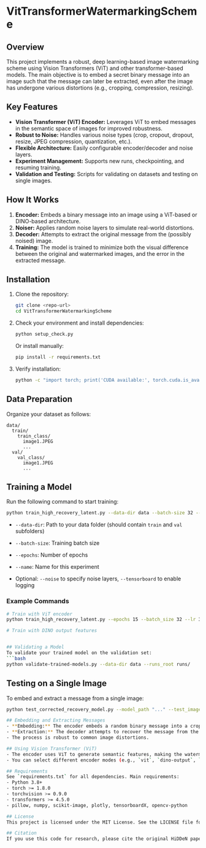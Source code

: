 # VitTransformerWatermarkingScheme

## Overview
This project implements a robust, deep learning-based image watermarking scheme using Vision Transformers (ViT) and other transformer-based models. The main objective is to embed a secret binary message into an image such that the message can later be extracted, even after the image has undergone various distortions (e.g., cropping, compression, resizing).

## Key Features
- **Vision Transformer (ViT) Encoder:** Leverages ViT to embed messages in the semantic space of images for improved robustness.
- **Robust to Noise:** Handles various noise types (crop, cropout, dropout, resize, JPEG compression, quantization, etc.).
- **Flexible Architecture:** Easily configurable encoder/decoder and noise layers.
- **Experiment Management:** Supports new runs, checkpointing, and resuming training.
- **Validation and Testing:** Scripts for validating on datasets and testing on single images.

## How It Works
1. **Encoder:** Embeds a binary message into an image using a ViT-based or DINO-based architecture.
2. **Noiser:** Applies random noise layers to simulate real-world distortions.
3. **Decoder:** Attempts to extract the original message from the (possibly noised) image.
4. **Training:** The model is trained to minimize both the visual difference between the original and watermarked images, and the error in the extracted message.

## Installation
1. Clone the repository:
   ```bash
   git clone <repo-url>
   cd VitTransformerWatermarkingScheme
   ```
2. Check your environment and install dependencies:
   ```bash
   python setup_check.py
   ```
   Or install manually:
   ```bash
   pip install -r requirements.txt
   ```
3. Verify installation:
   ```bash
   python -c "import torch; print('CUDA available:', torch.cuda.is_available())"
   ```

## Data Preparation
Organize your dataset as follows:
```
data/
  train/
    train_class/
      image1.JPEG
      ...
  val/
    val_class/
      image1.JPEG
      ...
```

## Training a Model
Run the following command to start training:
```bash
python train_high_recovery_latent.py --data-dir data --batch-size 32 --epochs 5 --name my_experiment 
```
- `--data-dir`: Path to your data folder (should contain `train` and `val` subfolders)
- `--batch-size`: Training batch size
- `--epochs`: Number of epochs
- `--name`: Name for this experiment

- Optional: `--noise` to specify noise layers, `--tensorboard` to enable logging


### Example Commands
```bash
# Train with ViT encoder
python train_high_recovery_latent.py --epochs 15 --batch_size 32 --lr 3e-4 --clean_train_epochs 5

# Train with DINO output features


## Validating a Model
To validate your trained model on the validation set:
```bash
python validate-trained-models.py --data-dir data --runs_root runs/
```

## Testing on a Single Image
To embed and extract a message from a single image:
```bash
python test_corrected_recovery_model.py --model_path "..." --test_image "" --num_tests 5 --save_results

## Embedding and Extracting Messages
- **Embedding:** The encoder embeds a random binary message into a cropped region of the input image.
- **Extraction:** The decoder attempts to recover the message from the watermarked (and possibly noised) image.
- The process is robust to common image distortions.

## Using Vision Transformer (ViT)
- The encoder uses ViT to generate semantic features, making the watermark more robust and less visible.
- You can select different encoder modes (e.g., `vit`, `dino-output`, `dino-attention`) in the code/configuration.

## Requirements
See `requirements.txt` for all dependencies. Main requirements:
- Python 3.8+
- torch >= 1.8.0
- torchvision >= 0.9.0
- transformers >= 4.5.0
- pillow, numpy, scikit-image, plotly, tensorboardX, opencv-python

## License
This project is licensed under the MIT License. See the LICENSE file for details.

## Citation
If you use this code for research, please cite the original HiDDeN paper and any relevant ViT/DINO papers.
